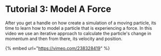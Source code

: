 # Tutorial 3: Model A Force

After you get a handle on how create a simulation of a moving particle, its time to learn how to model a particle that is experiencing a force. In this video we use an iterative approach to calculate the particle's change in momentum and then from there, its velocity and position.

{% embed url="https://vimeo.com/238328419" %}



